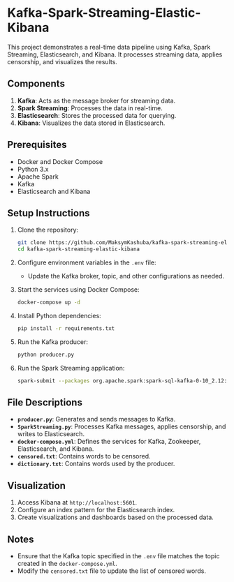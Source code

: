 # Kafka-Spark-Streaming-Elastic-Kibana

This project demonstrates a real-time data pipeline using Kafka, Spark Streaming, Elasticsearch, and Kibana. It processes streaming data, applies censorship, and visualizes the results.

## Components

1. **Kafka**: Acts as the message broker for streaming data.
2. **Spark Streaming**: Processes the data in real-time.
3. **Elasticsearch**: Stores the processed data for querying.
4. **Kibana**: Visualizes the data stored in Elasticsearch.

## Prerequisites

- Docker and Docker Compose
- Python 3.x
- Apache Spark
- Kafka
- Elasticsearch and Kibana

## Setup Instructions

1. Clone the repository:
   ```bash
   git clone https://github.com/MaksymKashuba/kafka-spark-streaming-elastic-kibana.git
   cd kafka-spark-streaming-elastic-kibana
   ```

2. Configure environment variables in the `.env` file:
   - Update the Kafka broker, topic, and other configurations as needed.

3. Start the services using Docker Compose:
   ```bash
   docker-compose up -d
   ```

4. Install Python dependencies:
   ```bash
   pip install -r requirements.txt
   ```

5. Run the Kafka producer:
   ```bash
   python producer.py
   ```

6. Run the Spark Streaming application:
   ```bash
   spark-submit --packages org.apache.spark:spark-sql-kafka-0-10_2.12:3.0.1,org.elasticsearch:elasticsearch-spark-30_2.12:8.4.3 SparkStreaming.py
   ```

## File Descriptions

- **`producer.py`**: Generates and sends messages to Kafka.
- **`SparkStreaming.py`**: Processes Kafka messages, applies censorship, and writes to Elasticsearch.
- **`docker-compose.yml`**: Defines the services for Kafka, Zookeeper, Elasticsearch, and Kibana.
- **`censored.txt`**: Contains words to be censored.
- **`dictionary.txt`**: Contains words used by the producer.

## Visualization

1. Access Kibana at `http://localhost:5601`.
2. Configure an index pattern for the Elasticsearch index.
3. Create visualizations and dashboards based on the processed data.

## Notes

- Ensure that the Kafka topic specified in the `.env` file matches the topic created in the `docker-compose.yml`.
- Modify the `censored.txt` file to update the list of censored words.
